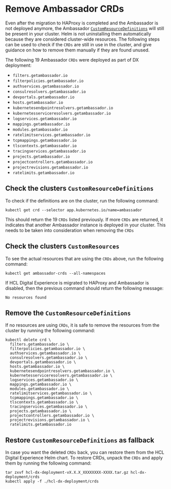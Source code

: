 # Remove Ambassador CRDs

Even after the migration to HAProxy is completed and the Ambassador is not deployed anymore, the Ambassador [`CustomResourceDefinitions`](https://kubernetes.io/docs/concepts/extend-kubernetes/api-extension/custom-resources/) will still be present in your cluster. Helm is not uninstalling them automatically because they are considered cluster-wide resources. The following steps can be used to check if the `CRDs` are still in use in the cluster, and give guidance on how to remove them manually if they are found unused.

The following 19 Ambassador `CRDs` were deployed as part of DX deployment:

- `filters.getambassador.io`
- `filterpolicies.getambassador.io`
- `authservices.getambassador.io`
- `consulresolvers.getambassador.io`
- `devportals.getambassador.io`
- `hosts.getambassador.io`
- `kubernetesendpointresolvers.getambassador.io`
- `kubernetesserviceresolvers.getambassador.io`
- `logservices.getambassador.io`
- `mappings.getambassador.io`
- `modules.getambassador.io`
- `ratelimitservices.getambassador.io`
- `tcpmappings.getambassador.io`
- `tlscontexts.getambassador.io`
- `tracingservices.getambassador.io`
- `projects.getambassador.io`
- `projectcontrollers.getambassador.io`
- `projectrevisions.getambassador.io`
- `ratelimits.getambassador.io`

## Check the clusters `CustomResourceDefinitions`

To check if the definitions are on the cluster, run the following command:

```shell
kubectl get crd --selector app.kubernetes.io/name=ambassador
```

This should return the 19 `CRDs` listed previously. If more `CRDs` are returned, it indicates that another Ambassador instance is deployed in your cluster. This needs to be taken into consideration when removing the `CRDs`

## Check the clusters `CustomResources`

To see the actual resources that are using the `CRDs` above, run the following command:

```shell
kubectl get ambassador-crds --all-namespaces
```

If HCL Digital Experience is migrated to HAProxy and Ambassador is disabled, then the previous command should return the following message:

```
No resources found
```

## Remove the `CustomResourceDefinitions`

If no resources are using `CRDs`, it is safe to remove the resources from the cluster by running the following command:

```shell
kubectl delete crd \
  filters.getambassador.io \
  filterpolicies.getambassador.io \
  authservices.getambassador.io \
  consulresolvers.getambassador.io \
  devportals.getambassador.io \
  hosts.getambassador.io \
  kubernetesendpointresolvers.getambassador.io \
  kubernetesserviceresolvers.getambassador.io \
  logservices.getambassador.io \
  mappings.getambassador.io \
  modules.getambassador.io \
  ratelimitservices.getambassador.io \
  tcpmappings.getambassador.io \
  tlscontexts.getambassador.io \
  tracingservices.getambassador.io \
  projects.getambassador.io \
  projectcontrollers.getambassador.io \
  projectrevisions.getambassador.io \
  ratelimits.getambassador.io
```

## Restore  `CustomResourceDefinitions` as fallback

In case you want the deleted `CRDs` back,  you can restore them from the HCL Digital Experience Helm chart. To restore CRDs, unpack the `CRDs` and apply them by running the following command:

```console
tar zxvf hcl-dx-deployment-vX.X.X_XXXXXXXX-XXXX.tar.gz hcl-dx-deployment/crds
kubectl apply -f ./hcl-dx-deployment/crds
```
